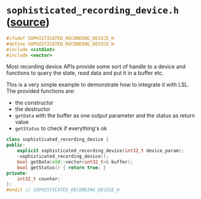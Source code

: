 # `sophisticated_recording_device.h` ([source](../appskeleton/sophisticated_recording_device.h))

``` cpp
#ifndef SOPHISTICATED_RECORDING_DEVICE_H
#define SOPHISTICATED_RECORDING_DEVICE_H
#include <cstdint>
#include <vector>
```

Most recording device APIs provide some sort of handle to a device and
functions to query the state, read data and put it in a buffer etc.

This is a very simple example to demonstrate how to integrate it with LSL.
The provided functions are:

- the constructor
- the destructor
- `getData` with the buffer as one output parameter and the status as return value
- `getStatus` to check if everything's ok

``` cpp
class sophisticated_recording_device {
public:
	explicit sophisticated_recording_device(int32_t device_param);
	~sophisticated_recording_device();
	bool getData(std::vector<int32_t>& buffer);
	bool getStatus() { return true; }
private:
	int32_t counter;
};
#endif // SOPHISTICATED_RECORDING_DEVICE_H
